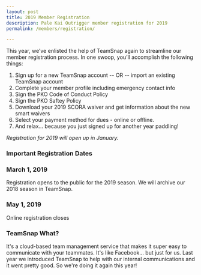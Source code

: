 ```yaml
---
layout: post
title: 2019 Member Registration
description: Pale Kai Outrigger member registration for 2019
permalink: /members/registration/

---
```




This year, we’ve enlisted the help of TeamSnap again to streamline our member registration process. In one swoop, you’ll accomplish the following things:
1. Sign up for a new TeamSnap account -- OR -- import an existing TeamSnap account
2. Complete your member profile including emergency contact info
3. Sign the PKO Code of Conduct Policy
4. Sign the PKO Saftey Policy
5. Download your 2019 SCORA waiver and get information about the new smart waivers
6. Select your payment method for dues - online or offline.
7. And relax... because you just signed up for another year paddling!


*Registration for 2019 will open up in January.*

<!--
Ready to complete your Pale Kai Outrigger registration for 2019? Click the button below!

<em>If you're not ready to pay dues, select the "offline" payment method and pay later!</em>

<div class="box">
	<a href="https://go.teamsnap.com/forms/103258" target="_blank" class="button special big">Register Online</a>
	<p><br/><small><i>If you have used TeamSnap before, click on "Import Participant". If you're new to TeamSnap, click "Add Participant".</i></small></p>
</div>
-->
### Important Registration Dates

<div class="row">
	<div class="6u 12u$(medium)">
		<h3>March 1, 2019</h3>
		<p>Registration opens to the public for the 2019 season. We will archive our 2018 season in TeamSnap.</p>
	</div>
	<div class="6u$ 12u$(medium)">
		<h3>May 1, 2019</h3>
		<p>Online registration closes</p>
	</div>
</div>


### TeamSnap What?
It's a cloud-based team management service that makes it super easy to communicate with your teammates. It's like Facebook... but just for us. Last year we introduced TeamSnap to help with our internal communications and it went pretty good. So we're doing it again this year!
